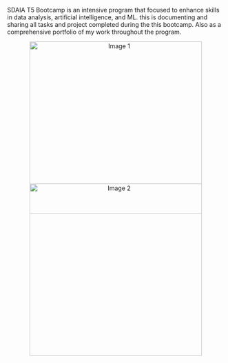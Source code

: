 SDAIA T5 Bootcamp is an intensive program that focused to enhance skills in data analysis, artificial intelligence, and ML. this is documenting and sharing all tasks and project completed during the this bootcamp. Also as a comprehensive portfolio of my work throughout the program.

<p align="center">
  <img src="https://tuwaiq.edu.sa/img/logos/Logos_full%20color.png" alt="Image 1" width="400" style="margin-bottom: -70px;"/>
  <img src="https://cp.slaati.com//wp-content/uploads/2022/07/c16ade4f-e007-4fa5-b3df-d56c8181fdb4.jpg" alt="Image 2" width="400"/>
</p>
